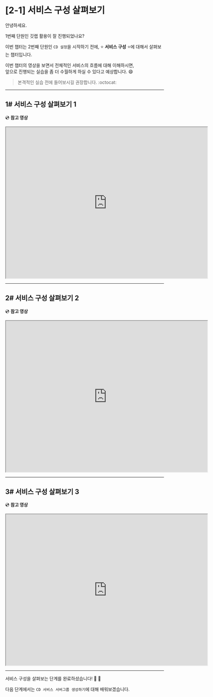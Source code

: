 # [2-1] 서비스 구성 살펴보기

안녕하세요.  

1번째 단원인 깃랩 활용이 잘 진행되었나요?   

이번 챕터는 2번째 단원인 `CD 설정`을 시작하기 전에, :star: **서비스 구성** :star:에 대해서 살펴보는 챕터입니다.

이번 챕터의 영상을 보면서 전체적인 서비스의 흐름에 대해 이해하시면,           
앞으로 진행되는 실습을 좀 더 수월하게 하실 수 있다고 예상합니다. :smile:

> 본격적인 실습 전에 들어보시길 권장합니다. :octocat:

---

## 1# 서비스 구성 살펴보기 1

:cd: **참고 영상** 

<iframe src="https://drive.google.com/file/d/1uq7ggeRJ6MDEf5LqRIdeLhS5Vy4eJqav/preview" width="640" height="480"></iframe>

---

## 2# 서비스 구성 살펴보기 2

:cd: **참고 영상** 

<iframe src="https://drive.google.com/file/d/1ULEBJZBtjlpeSb48AUdz53Pmrd2q8jn_/preview" width="640" height="480"></iframe>

---

## 3# 서비스 구성 살펴보기 3

:cd: **참고 영상** 

<iframe src="https://drive.google.com/file/d/183H2pA7ePpgx6A4AA2MiaVV1_sMVIsag/preview" width="640" height="480"></iframe>

---

서비스 구성을 살펴보는 단계를 완료하셨습니다!  :clap:  :clap:

다음 단계에서는 `CD 서비스 서버그룹 생성하기`에 대해 배워보겠습니다.
